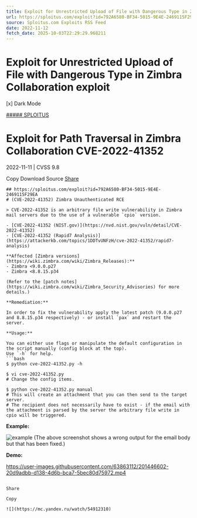```yaml
---
title: Exploit for Unrestricted Upload of File with Dangerous Type in Zimbra Collaboration exploit
url: https://sploitus.com/exploit?id=792A6580-BF34-5015-9E4E-2469115F29EA&utm_source=rss&utm_medium=rss
source: Sploitus.com Exploits RSS Feed
date: 2022-11-12
fetch_date: 2025-10-03T22:29:29.968211
---
```


# Exploit for Unrestricted Upload of File with Dangerous Type in Zimbra Collaboration exploit

[x]
Dark Mode

[##### SPLOITUS](/)

# Exploit for Path Traversal in Zimbra Collaboration CVE-2022-41352

2022-11-11 | CVSS 9.8

Copy
Download
Source
[Share](#share-url)

```
## https://sploitus.com/exploit?id=792A6580-BF34-5015-9E4E-2469115F29EA
# (CVE-2022-41352) Zimbra Unauthenticated RCE

> CVE-2022-41352 is an arbitrary file write vulnerability in Zimbra mail servers due to the use of a vulnerable `cpio` version.

- [CVE-2022-41352 (NIST.gov)](https://nvd.nist.gov/vuln/detail/CVE-2022-41352)
- [CVE-2022-41352 (Rapid7 Analysis)](https://attackerkb.com/topics/1DDTvUNFzH/cve-2022-41352/rapid7-analysis)

**Affected [Zimbra versions](https://wiki.zimbra.com/wiki/Zimbra_Releases):**
- Zimbra <9.0.0.p27
- Zimbra <8.8.15.p34

(Refer to the [patch notes](https://wiki.zimbra.com/wiki/Zimbra_Security_Advisories) for more details.)

**Remediation:**

In order to fix the vulnerability apply the latest patch (9.0.0.p27 and 8.8.15.p34 respectively) - or install `pax` and restart the server.

**Usage:**

You can either use flags or manipulate the default configuration in the script manually (config block at the top).
Use `-h` for help.
```bash
$ python cve-2022-41352.py -h

$ vi cve-2022-41352.py
# Change the config items.

$ python cve-2022-41352.py manual
# This will create an attachment that you can then send to the target server.
# The recipient does not necessarily have to exist - if the email with the attachment is parsed by the server the arbitrary file write in cpio will be triggered.
```

**Example:**

![example](https://user-images.githubusercontent.com/63863112/201727401-76a05e0c-d55d-4752-966f-49f2301113f1.png)
(The above screenshot shows a wrong output for the email body but that has been fixed.)

**Demo:**

https://user-images.githubusercontent.com/63863112/201446602-20d9adbb-d138-4d6b-bca7-5bec80d75972.mp4
```

Share

Copy

![](https://mc.yandex.ru/watch/54912310)